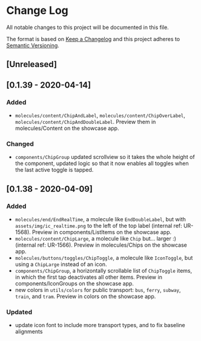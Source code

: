 # Change Log

All notable changes to this project will be documented in this file.

The format is based on [Keep a Changelog](http://keepachangelog.com/)
and this project adheres to [Semantic Versioning](http://semver.org/).

## [Unreleased]

## [0.1.39 - 2020-04-14]

### Added

- `molecules/content/ChipAndLabel`, `molecules/content/ChipOverLabel`, `molecules/content/ChipAndDoubleLabel`. Preview them in molecules/Content on the showcase app.

### Changed

- `components/ChipGroup` updated scrollview so it takes the whole height of the component, updated logic so that it now enables all toggles when the last active toggle is tapped.

## [0.1.38 - 2020-04-09]

### Added

- `molecules/end/EndRealTime`, a molecule like `EndDoubleLabel`, but with `assets/img/ic_realtime.png` to the left of the top label (internal ref: UR-1568). Preview in components/ListItems on the showcase app.
- `molecules/content/ChipLarge`, a molecule like `Chip` but... larger :) (internal ref: UR-1566). Preview in molecules/Chips on the showcase app.
- `molecules/buttons/toggles/ChipToggle`, a molecule like `IconToggle`, but using a `ChipLarge` instead of an icon.
- `components/ChipGroup`, a horizontally scrollable list of `ChipToggle` items, in which the first tap deactivates all other items. Preview in components/IconGroups on the showcase app.
- new colors in `utils/colors` for public transport: `bus`, `ferry`, `subway`, `train`, and `tram`. Preview in colors on the showcase app.

### Updated

- update icon font to include more transport types, and to fix baseline alignments
